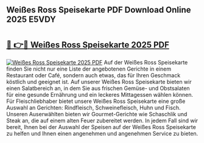 ## Weißes Ross Speisekarte PDF Download Online 2025 E5VDY

# <h2><a href="http://gc7dmz.nevu.top/?p=Wei%c3%9fes+Ross+Speisekarte">🔗 👉🔴 Weißes Ross Speisekarte 2025 PDF</a></h2>

[![Weißes Ross Speisekarte 2025 PDF](https://i.imgur.com/dBaPXMq.png)](http://gc7dmz.nevu.top/?p=Wei%c3%9fes+Ross+Speisekarte)
Auf der Weißes Ross Speisekarte finden Sie nicht nur eine Liste der angebotenen Gerichte in einem Restaurant oder Café, sondern auch etwas, das für Ihren Geschmack köstlich und geeignet ist. Auf unserer Weißes Ross Speisekarte bieten wir einen Salatbereich an, in dem Sie aus frischen Gemüse- und Obstsalaten für eine gesunde Ernährung und ein leckeres Mittagessen wählen können. Für Fleischliebhaber bietet unsere Weißes Ross Speisekarte eine große Auswahl an Gerichten: Rindfleisch, Schweinefleisch, Huhn und Fisch. Unseren Auserwählten bieten wir Gourmet-Gerichte wie Schaschlik und Steak an, die auf einem alten Feuer zubereitet werden. In jedem Fall sind wir bereit, Ihnen bei der Auswahl der Speisen auf der Weißes Ross Speisekarte zu helfen und Ihnen einen angenehmen und angenehmen Service zu bieten.
